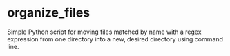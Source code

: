 # organize_files
Simple Python script for moving files matched by name with a regex expression from one directory into a new, desired directory using command line.

